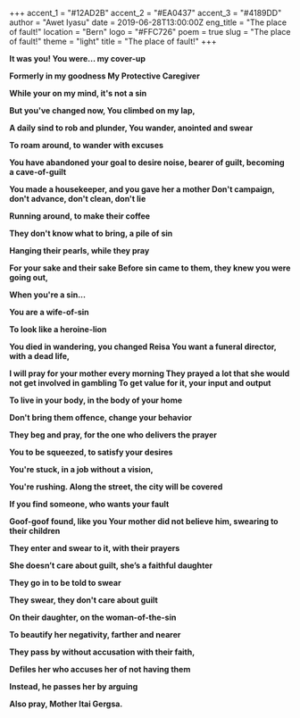 +++
accent_1 = "#12AD2B"
accent_2 = "#EA0437"
accent_3 = "#4189DD"
author = "Awet Iyasu"
date = 2019-06-28T13:00:00Z
eng_title = "The place of fault!"
location = "Bern"
logo = "#FFC726"
poem = true
slug = "The place of fault!"
theme = "light"
title = "The place of fault!"
+++

**It was you! You were... my cover-up**

**Formerly in my goodness
My Protective Caregiver**

**While your on my mind, it's not a sin**

**But you've changed now,
You climbed on my lap,**

**A daily sind to rob and plunder,
You wander, anointed and swear**

**To roam around, to wander with excuses**

**You have abandoned your goal to desire noise,
bearer of guilt, becoming a cave-of-guilt**

**You made a housekeeper, and you gave her a mother
Don't campaign, don't advance, don't clean, don't lie**

**Running around, to make their coffee**

**They don't know what to bring, a pile of sin**

**Hanging their pearls, while they pray**

**For your sake and their sake
Before sin came to them, they knew you were going out,**

**When you're a sin...**

**You are a wife-of-sin**

**To look like a heroine-lion**

**You died in wandering, you changed Reisa
You want a funeral director, with a dead life,**

**I will pray for your mother every morning
They prayed a lot that she would not get involved in gambling
To get value for it, your input and output**

**To live in your body, in the body of your home**

**Don't bring them offence, change your behavior**

**They beg and pray, for the one who delivers the prayer**

**You to be squeezed, to satisfy your desires**

**You're stuck, in a job without a vision,**

**You're rushing.
Along the street, the city will be covered**

**If you find someone, who wants your fault**

**Goof-goof found, like you
Your mother did not believe him, swearing to their children**

**They enter and swear to it, with their prayers**

**She doesn’t care about guilt, she’s a faithful daughter**

**They go in to be told to swear**

**They swear, they don't care about guilt**

**On their daughter, on the woman-of-the-sin**

**To beautify her negativity, farther and nearer**

**They pass by without accusation with their faith,**

**Defiles her who accuses her of not having them**

**Instead, he passes her by arguing**

**Also pray, Mother Itai Gergsa.**
